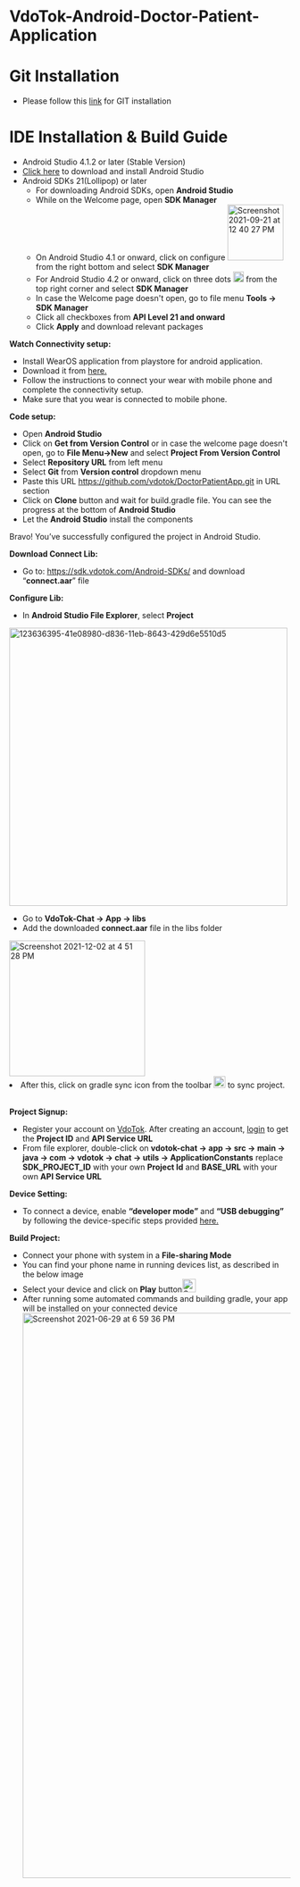 VdoTok-Android-Doctor-Patient-Application 
========================================= 
Git Installation 
============================== 
* Please follow this [link](https://git-scm.com/book/en/v2/Getting-Started-Installing-Git) for GIT installation 
 
IDE Installation & Build Guide 
============================== 
* Android Studio 4.1.2 or later (Stable Version) 
* [Click here](https://developer.android.com/studio?gclid=Cj0KCQjwhr2FBhDbARIsACjwLo2fEHdB3l3eqRlhIvySYNx1-3XjDmuX1eSCbaCI7zU8FKHFkGBcVyMaAtSjEALw_wcB&gclsrc=aw.ds#downloads) to download and install Android Studio 
* Android SDKs 21(Lollipop) or later 
  * For downloading Android SDKs, open <b>Android Studio</b> 
  * While on the Welcome page, open <b>SDK Manager</b> 
  * On Android Studio 4.1 or onward, click on configure <img width="100" alt="Screenshot 2021-09-21 at 12 40 27 PM" src="https://user-images.githubusercontent.com/86282129/134131257-af72db7c-912d-47f3-9758-4de0479db9ca.png"> from the right bottom and select <b>SDK Manager</b> 
  * For Android Studio 4.2 or onward, click on three dots <img width="19" alt="Screenshot 2021-09-21 at 12 35 14 PM" src="https://user-images.githubusercontent.com/86282129/134130491-4f77bf35-a845-4a07-b577-bb4f7df1195a.png"> from the top right corner and select <b>SDK Manager</b> 
  * In case the Welcome page doesn't open, go to file menu <b>Tools -> SDK Manager</b> 
  * Click all checkboxes from <b>API Level 21 and onward</b> 
  * Click <b>Apply</b> and download relevant packages 

<b>Watch Connectivity setup:</b> 
* Install WearOS application from playstore for android application. 
* Download it from [here.](https://play.google.com/store/apps/details?id=com.google.android.wearable.app&hl=en&gl=US)
* Follow the instructions to connect your wear with mobile phone and complete the connectivity setup. 
* Make sure that you wear is connected to mobile phone.  
 
<b>Code setup:</b> 
* Open <b>Android Studio</b> 
* Click on <b>Get from Version Control</b> or in case the welcome page doesn't open, go to <b>File Menu->New</b> and select <b>Project From Version Control</b> 
* Select <b>Repository URL</b> from left menu 
* Select <b>Git</b> from <b>Version control</b> dropdown menu 
* Paste this URL https://github.com/vdotok/DoctorPatientApp.git in URL section 
* Click on <b>Clone</b> button and wait for build.gradle file. You can see the progress at the bottom of <b>Android Studio</b> 
* Let the <b>Android Studio</b> install the components 
 
Bravo! You’ve successfully configured the project in Android Studio. 
 
<b>Download Connect Lib:</b> 
* Go to: https://sdk.vdotok.com/Android-SDKs/ and download “<b>connect.aar</b>” file 
 
<b>Configure Lib:</b> 
* In <b> Android Studio File Explorer</b>, select <b>Project</b> 
<img width="498" alt="123636395-41e08980-d836-11eb-8643-429d6e5510d5" src="https://user-images.githubusercontent.com/86282129/123811571-cb628b00-d90c-11eb-9584-b5a8f12957dc.png"> 
 
* Go to <b>VdoTok-Chat -> App -> libs</b> 
* Add the downloaded <b>connect.aar</b> file in the libs folder 
<img width="243" alt="Screenshot 2021-12-02 at 4 51 28 PM" src="https://user-images.githubusercontent.com/88875529/144416883-ceac6a20-99e6-4085-ae79-3d2ca746fb7b.png"> 
<li> After this, click on gradle sync icon from the toolbar 
<img width="21" alt="Screenshot 2021-12-02 at 4 43 51 PM" src="https://user-images.githubusercontent.com/88875529/144415902-78883f01-f5be-4f99-a6e3-d9ea44a71936.png"> to sync project.</li></br> 
 
<b>Project Signup:</b> 
* Register your account on [VdoTok](https://www.vdotok.com/). After creating an account, [login](https://console.vdotok.com/) to get the <b>Project ID</b> and <b>API Service URL</b>
* From file explorer, double-click on <b>vdotok-chat -> app -> src -> main -> java -> com -> vdotok -> chat -> utils -> ApplicationConstants</b> replace <b>SDK_PROJECT_ID</b> with your own <b>Project Id</b> and <b>BASE_URL</b> with your own <b>API Service URL</b> 
 
<b>Device Setting:</b> 
* To connect a device, enable <b>“developer mode”</b> and <b>“USB debugging”</b> by following the device-specific steps provided [here.](https://developer.android.com/studio/debug/dev-options) 
 
<b>Build Project:</b> 
* Connect your phone with system in a <b>File-sharing Mode</b> 
* You can find your phone name in running devices list, as described in the below image 
* Select your device and click on <b>Play</b> button<img width="24" alt="Screenshot 2021-09-21 at 1 19 15 PM" src="https://user-images.githubusercontent.com/86282129/134136764-72c0f47e-6ecb-4c62-a562-804b68042fe5.png"> 
* After running some automated commands and building gradle, your app will be installed on your connected device 
  <img width="1012" alt="Screenshot 2021-06-29 at 6 59 36 PM" src="https://user-images.githubusercontent.com/86282129/123811062-5bec9b80-d90c-11eb-96e1-ee50dee125c5.png"> 

